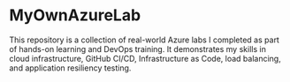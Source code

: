 # MyOwnAzureLab

This repository is a collection of real-world Azure labs I completed as part of hands-on learning and DevOps training. It demonstrates my skills in cloud infrastructure, GitHub CI/CD, Infrastructure as Code, load balancing, and application resiliency testing.


